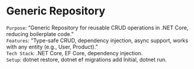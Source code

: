 # Generic Repository

`Purpose`: “Generic Repository for reusable CRUD operations in .NET Core, reducing boilerplate code.”</br>
`Features`: “Type-safe CRUD, dependency injection, async support, works with any entity (e.g., User, Product).”</br>
`Tech Stack`: .NET Core, EF Core, dependency injection.</br>
`Setup`: dotnet restore, dotnet ef migrations add Initial, dotnet run.  </br>
